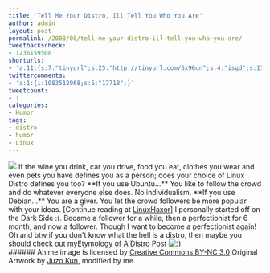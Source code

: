 ```yaml
---
title: 'Tell Me Your Distro, Ill Tell You Who You Are'
author: admin
layout: post
permalink: /2008/08/tell-me-your-distro-ill-tell-you-who-you-are/
tweetbackscheck:
- 1236159508
shorturls:
- 'a:11:{s:7:"tinyurl";s:25:"http://tinyurl.com/5x96un";s:4:"isgd";s:17:"http://is.gd/fjur";s:5:"bitly";s:18:"http://bit.ly/UwtF";s:5:"snipr";s:22:"http://snipr.com/9sjog";s:5:"snurl";s:22:"http://snurl.com/9sjog";s:7:"snipurl";s:24:"http://snipurl.com/9sjog";s:4:"trim";s:17:"http://tr.im/4ag2";s:5:"adjix";s:207:"(10 Jan 2008 temporary restriction: API requires valid partnerID or partnerEmail key in request. Contact us if this affects you.) Invalid Adjix request. API documentation @ http://web.adjix.com/AdjixAPI.html";s:4:"advu";s:203:"(10 Jan 2008 temporary restriction: API requires valid partnerID or partnerEmail key in request. Contact us if this affects you.) Invalid Adjix request. API documentation @ http://web.ad.vu/AdjixAPI.html";s:4:"zima";s:19:"http://zi.ma/380ea7";s:9:"permalink";s:73:"http://hehe2.net/linuxhumor/tell-me-your-distro-ill-tell-you-who-you-are/";}'
twittercomments:
- 'a:1:{i:1083512068;s:5:"17718";}'
tweetcount:
- 1
categories:
- Humor
tags:
- distro
- humor
- Linux
---
```


![](http://192.168.1.33/blog2/wp-content/uploads/2008/08/linux-distros-anime.jpeg)
If the wine you drink, car you drive, food you eat, clothes you wear and even pets you have defines you as a person; does your choice of Linux Distro defines you too?
\*\*If you use Ubuntu...\*\* You like to follow the crowd and do whatever everyone else does. No individualism.
\*\*If you use Debian...\*\* You are a giver. You let the crowd followers be more popular with your ideas.
\[Continue reading at [LinuxHaxor\]](http://www.linuxhaxor.net/2008/08/14/does-this-distro-make-me-look-fat/)
I personally started off on the Dark Side :(. Became a follower for a while, then a perfectionist for 6 month, and now a follower. Though I want to become a perfectionist again!
Oh and btw if you don't know what the hell is a distro, then maybe you should check out my[Etymology of A Distro ](/blog/linux-general/etymology-of-a-distro/)Post ![:)](http://192.168.1.2/blog2/wp-includes/images/smilies/icon_smile.gif)
[  
](http://www.linuxhaxor.net/2008/08/14/does-this-distro-make-me-look-fat/)
\#\#\#\#\#\# Anime image is licensed by [Creative Commons BY-NC 3.0](http://creativecommons.org/licenses/by-nc/3.0/)
Original Artwork by [Juzo Kun](http://juzo-kun.deviantart.com/art/Linux-tan-Lineart-23093548), modified by me.
